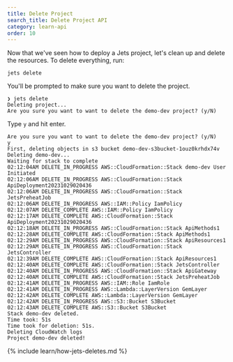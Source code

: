 ```yaml
---
title: Delete Project
search_title: Delete Project API
category: learn-api
order: 10
---
```


Now that we've seen how to deploy a Jets project, let's clean up and delete the resources. To delete everything, run:

    jets delete

You'll be prompted to make sure you want to delete the project.

    ❯ jets delete
    Deleting project...
    Are you sure you want to want to delete the demo-dev project? (y/N)

Type `y` and hit enter.

    Are you sure you want to want to delete the demo-dev project? (y/N)
    y
    First, deleting objects in s3 bucket demo-dev-s3bucket-1ouz0krhdx74v
    Deleting demo-dev...
    Waiting for stack to complete
    02:12:04AM DELETE_IN_PROGRESS AWS::CloudFormation::Stack demo-dev User Initiated
    02:12:06AM DELETE_IN_PROGRESS AWS::CloudFormation::Stack ApiDeployment20231029020436
    02:12:06AM DELETE_IN_PROGRESS AWS::CloudFormation::Stack JetsPreheatJob
    02:12:06AM DELETE_IN_PROGRESS AWS::IAM::Policy IamPolicy
    02:12:07AM DELETE_COMPLETE AWS::IAM::Policy IamPolicy
    02:12:17AM DELETE_COMPLETE AWS::CloudFormation::Stack ApiDeployment20231029020436
    02:12:18AM DELETE_IN_PROGRESS AWS::CloudFormation::Stack ApiMethods1
    02:12:28AM DELETE_COMPLETE AWS::CloudFormation::Stack ApiMethods1
    02:12:29AM DELETE_IN_PROGRESS AWS::CloudFormation::Stack ApiResources1
    02:12:29AM DELETE_IN_PROGRESS AWS::CloudFormation::Stack JetsController
    02:12:39AM DELETE_COMPLETE AWS::CloudFormation::Stack ApiResources1
    02:12:40AM DELETE_COMPLETE AWS::CloudFormation::Stack JetsController
    02:12:40AM DELETE_IN_PROGRESS AWS::CloudFormation::Stack ApiGateway
    02:12:40AM DELETE_COMPLETE AWS::CloudFormation::Stack JetsPreheatJob
    02:12:41AM DELETE_IN_PROGRESS AWS::IAM::Role IamRole
    02:12:41AM DELETE_IN_PROGRESS AWS::Lambda::LayerVersion GemLayer
    02:12:42AM DELETE_COMPLETE AWS::Lambda::LayerVersion GemLayer
    02:12:42AM DELETE_IN_PROGRESS AWS::S3::Bucket S3Bucket
    02:12:43AM DELETE_COMPLETE AWS::S3::Bucket S3Bucket
    Stack demo-dev deleted.
    Time took: 51s
    Time took for deletion: 51s.
    Deleting CloudWatch logs
    Project demo-dev deleted!

{% include learn/how-jets-deletes.md %}
